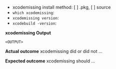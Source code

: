 * xcodemissing install method: [ ] .pkg, [ ] source
* `which xcodemissing`:
* `xcodemissing version`:
* `xcodebuild -version`:

**xcodemissing Output**
```
<OUTPUT>
```

**Actual outcome**
xcodemissing did or did not ...

**Expected outcome**
xcodemissing should ...

